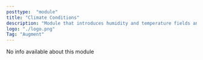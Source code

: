 ```yaml
---
posttype:  "module"  
title: "Climate Conditions"
description: "Module that introduces humidity and temperature fields and their modifiers"
logo: "./logo.png"
Tag: "Augment"
---
```

No info available about this module
